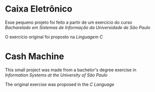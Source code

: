 # Caixa Eletrônico

Esse pequeno projeto foi feito a partir de um exercício do curso *Bacharelado em Sistemas de Informação da Universidade de São Paulo* 

O exercício original foi proposto na *Linguagem C*

# Cash Machine

This small project was made from a bachelor's degree exercise in *Information Systems at the University of São Paulo*

The original exercise was proposed in the *C Language*

